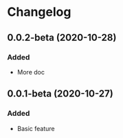 # Changelog

## 0.0.2-beta (2020-10-28)
### Added
+ More doc

## 0.0.1-beta (2020-10-27)

### Added
+ Basic feature